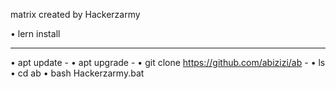 matrix created by Hackerzarmy

• lern install 
_________________

• apt update -
• apt upgrade -
• git clone https://github.com/abizizi/ab -
• ls
• cd ab
• bash Hackerzarmy.bat


